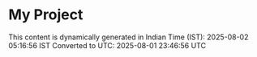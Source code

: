 # My Project

This content is dynamically generated in Indian Time (IST): 2025-08-02 05:16:56 IST
Converted to UTC: 2025-08-01 23:46:56 UTC
